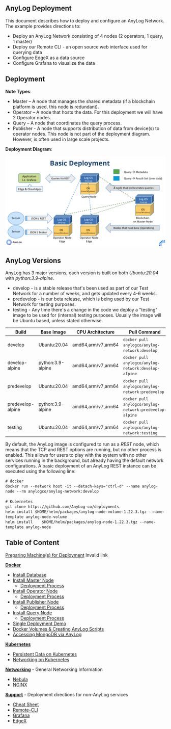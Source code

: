 ## AnyLog Deployment

This document describes how to deploy and configure an AnyLog Network. The example provides directions to:
* Deploy an  AnyLog Network consisting of  4 nodes (2 operators, 1 query, 1 master) 
* Deploy our Remote CLI - an open source web interface used for querying data 
* Configure EdgeX as a data source  
* Configure Grafana to visualize the data 

## Deployment
**Note Types**:
* Master – A node that manages the shared metadata (if a blockchain platform is used, this node is redundant).
* Operator – A node that hosts the data. For this deployment we will have 2 Operator nodes.
* Query – A node that coordinates the query process. 
* Publisher - A node that supports distribution of data from device(s) to operator nodes. This node is not part of the
deployment diagram. However, is often used in large scale projects. 

**Deployment Diagram**:

![deployment diagram](../imgs/deployment_diagram.png)

## AnyLog Versions
AnyLog has 3 major versions, each version is built on both _Ubuntu:20.04_ with _python:3.9-alpine_. 
* develop - is a stable release that's been used as part of our Test Network for a number of weeks, and gets updated every 4-6 weeks.
* predevelop - is our beta release, which is being used by our Test Network for testing purposes.
* testing - Any time there's a change in the code we deploy a "testing" image to be used for (internal) testing purposes. Usually the image will be Ubuntu based, unless stated otherwise.


| Build | Base Image | CPU Architecture | Pull Command | Size | 
|---|---|---|---|---|
| develop | Ubuntu:20.04 | amd64,arm/v7,arm64 | `docker pull anylogco/anylog-network:develop` | 664MB | 
| develop-alpine | python:3.9-alpine | amd64,arm/v7,arm64 | `docker pull anylogco/anylog-network:develop-alpine` | 460MB| 
| predevelop | Ubuntu:20.04 | amd64,arm/v7,arm64 | `docker pull anylogco/anylog-network:predevelop` | ~245MB | 
| predevelop-alpine | python:3.9-alpine | amd64,arm/v7,arm64 | `docker pull anylogco/anylog-network:predevelop-alpine` | ~178MB | 
| testing | Ubuntu:20.04 | amd64,arm/v7,arm64 | `docker pull anylogco/anylog-network:testing` |

By default, the AnyLog image is configured to run as a _REST_ node, which means that the TCP and REST options 
are running, but no other process is enabled. This allows for users to play with the system with no other services 
running in the background, but already having the default network configurations.  A basic deployment of an AnyLog REST 
instance can be  executed using the following line:
```shell
# docker 
docker run --network host -it --detach-keys="ctrl-d" --name anylog-node --rm anylogco/anylog-network:develop

# Kubernetes
git clone https://github.com/AnyLog-co/deployments 
helm install $HOME/helm/packages/anylog-node-volume-1.22.3.tgz --name-template anylog-node-volume 
helm install    $HOME/helm/packages/anylog-node-1.22.3.tgz --name-template anylog-node
```


## Table of Content
[Preparing Machine(s) for Deployment](Docker/Prerequisites.md)  Invalid link

**[Docker](Docker)**
* [Install Database](Docker/database_configuration.md)
* [Install Master Node](Docker/master_node.md)
  * [Deployment Process](Docker/master_node_deployment_process.md)
* [Install Operator Node](Docker/operator_node.md)
  * [Deployment Process](Docker/operator_node_deployment_process.md)
* [Install Publisher Node](Docker/publisher_node.md)
  * [Deployment Process](Docker/publisher_node_deployment_process.md)
* [Install Query Node](Docker/query_node.md)
  * [Deployment Process](Docker/query_node_deployment_process.md)
* [Single Deployment Demo](Docker/single_deployment_demo.md)
* [Docker Volumes & Creating AnyLog Scripts](Docker/docker_volumes.md)
* [Accessing MongoDB via AnyLog](Docker/setting_up_mongodb.md)


**[Kubernetes](Kubernetes)**
* [Persistent Data on Kubernetes](Kubernetes/volumes.md)
* [Networking on Kubernetes](Kubernetes/networking.md)

**[Networking](Networking)** - General Networking Information
* [Nebula](Networking/nebula.md)
* [NGINX](Networking/nginx.md)

**[Support](Support)** - Deployment directions for non-AnyLog services 
* [Cheat Sheet](Support/cheat_sheet.md)
* [Remote-CLI](Support/Remote-CLI.md)
* [Grafana](Support/Grafana.md)
* [EdgeX](Support/EdgeX.md)
